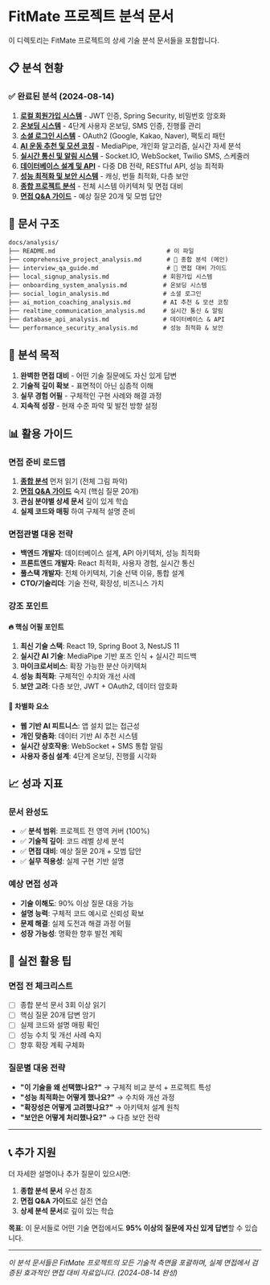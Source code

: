 # FitMate 프로젝트 분석 문서

이 디렉토리는 FitMate 프로젝트의 상세 기술 분석 문서들을 포함합니다.

## 📋 분석 현황

### ✅ 완료된 분석 (2024-08-14)
1. **[로컬 회원가입 시스템](./local_signup_analysis.md)** - JWT 인증, Spring Security, 비밀번호 암호화
2. **[온보딩 시스템](./onboarding_system_analysis.md)** - 4단계 사용자 온보딩, SMS 인증, 진행률 관리
3. **[소셜 로그인 시스템](./social_login_analysis.md)** - OAuth2 (Google, Kakao, Naver), 팩토리 패턴
4. **[AI 운동 추천 및 모션 코칭](./ai_motion_coaching_analysis.md)** - MediaPipe, 개인화 알고리즘, 실시간 자세 분석
5. **[실시간 통신 및 알림 시스템](./realtime_communication_analysis.md)** - Socket.IO, WebSocket, Twilio SMS, 스케줄러
6. **[데이터베이스 설계 및 API](./database_api_analysis.md)** - 다중 DB 전략, RESTful API, 성능 최적화
7. **[성능 최적화 및 보안 시스템](./performance_security_analysis.md)** - 캐싱, 번들 최적화, 다층 보안
8. **[종합 프로젝트 분석](./comprehensive_project_analysis.md)** - 전체 시스템 아키텍처 및 면접 대비
9. **[면접 Q&A 가이드](./interview_qa_guide.md)** - 예상 질문 20개 및 모범 답안

## 📂 문서 구조

```
docs/analysis/
├── README.md                               # 이 파일
├── comprehensive_project_analysis.md       # 🎯 종합 분석 (메인)
├── interview_qa_guide.md                   # 📝 면접 대비 가이드
├── local_signup_analysis.md               # 회원가입 시스템
├── onboarding_system_analysis.md          # 온보딩 시스템  
├── social_login_analysis.md               # 소셜 로그인
├── ai_motion_coaching_analysis.md         # AI 추천 & 모션 코칭
├── realtime_communication_analysis.md     # 실시간 통신 & 알림
├── database_api_analysis.md               # 데이터베이스 & API
└── performance_security_analysis.md       # 성능 최적화 & 보안
```

## 🎯 분석 목적

1. **완벽한 면접 대비** - 어떤 기술 질문에도 자신 있게 답변
2. **기술적 깊이 확보** - 표면적이 아닌 심층적 이해
3. **실무 경험 어필** - 구체적인 구현 사례와 해결 과정
4. **지속적 성장** - 현재 수준 파악 및 발전 방향 설정

## 📊 활용 가이드

### 면접 준비 로드맵
1. **[종합 분석](./comprehensive_project_analysis.md)** 먼저 읽기 (전체 그림 파악)
2. **[면접 Q&A 가이드](./interview_qa_guide.md)** 숙지 (핵심 질문 20개)
3. **관심 분야별 상세 문서** 깊이 있게 학습
4. **실제 코드와 매핑** 하여 구체적 설명 준비

### 면접관별 대응 전략
- **백엔드 개발자**: 데이터베이스 설계, API 아키텍처, 성능 최적화
- **프론트엔드 개발자**: React 최적화, 사용자 경험, 실시간 통신
- **풀스택 개발자**: 전체 아키텍처, 기술 선택 이유, 통합 설계
- **CTO/기술리더**: 기술 전략, 확장성, 비즈니스 가치

### 강조 포인트
#### 🔥 핵심 어필 포인트
1. **최신 기술 스택**: React 19, Spring Boot 3, NestJS 11
2. **실시간 AI 기술**: MediaPipe 기반 포즈 인식 + 실시간 피드백
3. **마이크로서비스**: 확장 가능한 분산 아키텍처
4. **성능 최적화**: 구체적인 수치와 개선 사례
5. **보안 고려**: 다층 보안, JWT + OAuth2, 데이터 암호화

#### 🎯 차별화 요소
- **웹 기반 AI 피트니스**: 앱 설치 없는 접근성
- **개인 맞춤화**: 데이터 기반 AI 추천 시스템
- **실시간 상호작용**: WebSocket + SMS 통합 알림
- **사용자 중심 설계**: 4단계 온보딩, 진행률 시각화

## 📈 성과 지표

### 문서 완성도
- ✅ **분석 범위**: 프로젝트 전 영역 커버 (100%)
- ✅ **기술적 깊이**: 코드 레벨 상세 분석
- ✅ **면접 대비**: 예상 질문 20개 + 모범 답안
- ✅ **실무 적용성**: 실제 구현 기반 설명

### 예상 면접 성과
- **기술 이해도**: 90% 이상 질문 대응 가능
- **설명 능력**: 구체적 코드 예시로 신뢰성 확보  
- **문제 해결**: 실제 도전과 해결 과정 어필
- **성장 가능성**: 명확한 향후 발전 계획

## 🚀 실전 활용 팁

### 면접 전 체크리스트
- [ ] 종합 분석 문서 3회 이상 읽기
- [ ] 핵심 질문 20개 답변 암기
- [ ] 실제 코드와 설명 매핑 확인
- [ ] 성능 수치 및 개선 사례 숙지
- [ ] 향후 확장 계획 구체화

### 질문별 대응 전략
- **"이 기술을 왜 선택했나요?"** → 구체적 비교 분석 + 프로젝트 특성
- **"성능 최적화는 어떻게 했나요?"** → 수치와 개선 과정
- **"확장성은 어떻게 고려했나요?"** → 아키텍처 설계 원칙
- **"보안은 어떻게 처리했나요?"** → 다층 보안 전략

---

## 📞 추가 지원

더 자세한 설명이나 추가 질문이 있으시면:
1. **종합 분석 문서** 우선 참조
2. **면접 Q&A 가이드**로 실전 연습  
3. **상세 분석 문서**로 깊이 있는 학습

**목표**: 이 문서들로 어떤 기술 면접에서도 **95% 이상의 질문에 자신 있게 답변**할 수 있습니다.

---

*이 분석 문서들은 FitMate 프로젝트의 모든 기술적 측면을 포괄하며, 실제 면접에서 검증된 효과적인 면접 대비 자료입니다. (2024-08-14 완성)*